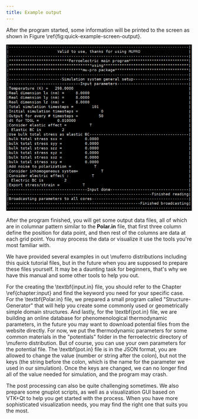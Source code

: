 ```yaml
---
title: Example output
---
```


After the program started, some information will be printed to the screen as shown in Figure \ref{fig:quick-example-screen-output}.

<img src= "img/quick-example-screen-output.png" alt="quick-example-screen-output"/>

After the program finished, you will get some output data files, all of which are in columnar pattern similar to the **Polar.in** file, that first three column define the position for data point, and then rest of the columns are data at each grid point. You may process the data or visualize it use the tools you're most familiar with.

We have provided several examples in out \muferro distributions including this quick tutorial files, but in the future when you are supposed to prepare these files yourself. It may be a daunting task for beginners, that's why we have this manual and some other tools to help you out.

For the creating the \textbf{input.in} file, you should refer to the Chapter \ref{chapter:input} and find the keyword you need for your specific case. For the \textbf{Polar.in} file, we prepared a small program called "Structure-Generator" that will help you create some commonly used or geometrically simple domain structures. And lastly, for the \textbf{pot.in} file, we are building an online database for phenomenological thermodynamic parameters, in the future you may want to download potential files from the website directly. For now, we put the thermodynamic parameters for some common materials in the "potentials" folder in the ferroelectric directory of \muferro distribution. But of course, you can use your own parameters for the potential file. The \textbf{pot.in} file is in the JSON format, you are allowed to change the value (number or string after the colon), but not the keys (the string before the colon, which is the name for the parameter we used in our simulation). Once the keys are changed, we can no longer find all of the value needed for simulation, and the program may crash. 

The post processing can also be quite challenging sometimes. We also prepare some gnuplot scripts, as well as a visualization GUI based on VTK+Qt to help you get started with the process. When you have more sophisticated visualization needs, you may find the right one that suits you the most.
